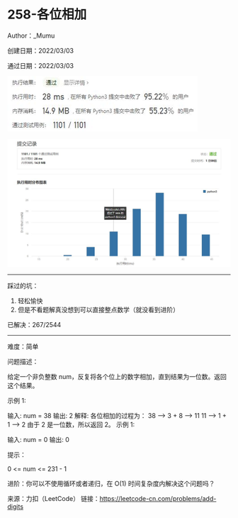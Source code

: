 # 258-各位相加

Author：_Mumu

创建日期：2022/03/03

通过日期：2022/03/03

![](./通过截图2.jpg)

![](./通过截图1.jpg)

*****

踩过的坑：

1. 轻松愉快
2. 但是不看题解真没想到可以直接整点数学（就没看到进阶）

已解决：267/2544

*****

难度：简单

问题描述：

给定一个非负整数 num，反复将各个位上的数字相加，直到结果为一位数。返回这个结果。

 

示例 1:

输入: num = 38
输出: 2 
解释: 各位相加的过程为：
38 --> 3 + 8 --> 11
11 --> 1 + 1 --> 2
由于 2 是一位数，所以返回 2。
示例 1:

输入: num = 0
输出: 0


提示：

0 <= num <= 231 - 1


进阶：你可以不使用循环或者递归，在 O(1) 时间复杂度内解决这个问题吗？

来源：力扣（LeetCode）
链接：https://leetcode-cn.com/problems/add-digits